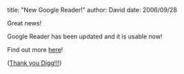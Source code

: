 
title: "New Google Reader!"
author: David
date: 2006/09/28

Great news! 

Google Reader has been updated and it is usable now! 

Find out more [here](http://www.google.com/help/reader/transition.html)! 

([Thank you Digg!!!](http://digg.com/software/New_Layout_for_Google_Reader/blog))
